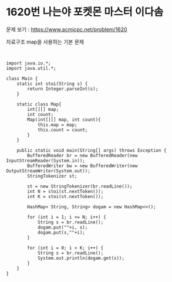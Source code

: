 # 1620번 나는야 포켓몬 마스터 이다솜

문제 보기 : <https://www.acmicpc.net/problem/1620>

자료구조 map을 사용하는 기본 문제

<pre><code>

import java.io.*;
import java.util.*;

class Main {
    static int stoi(String s) {
        return Integer.parseInt(s);
    }

    static class Map{
        int[][] map;
        int count;
        Map(int[][] map, int count){
            this.map = map;
            this.count = count;
        }
    }

    public static void main(String[] args) throws Exception {
        BufferedReader br = new BufferedReader(new InputStreamReader(System.in));
        BufferedWriter bw = new BufferedWriter(new OutputStreamWriter(System.out));
        StringTokenizer st;

        st = new StringTokenizer(br.readLine());
        int N = stoi(st.nextToken());
        int K = stoi(st.nextToken());

        HashMap< String, String> dogam = new HashMap<>();

        for (int i = 1; i <= N; i++) {
            String s = br.readLine();
            dogam.put(""+i, s);
            dogam.put(s,""+i);
        }

        for (int i = 0; i < K; i++) {
            String s = br.readLine();
            System.out.println(dogam.get(s));
        }
    }
}

</code></pre>